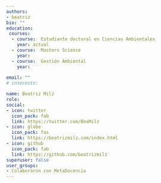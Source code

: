 ```yaml
---
authors:
- beatriz
bio: ""
education:
 courses:
  - course:  Estudiante doctoral en Ciencias Ambientales
    year: actual
  - course:  Masters Science
    year: 
  - course:  Gestión Ambiental
    year:     
  
email: ""
# interests:

name: Beatriz Milz
role:
social:
- icon: twitter
  icon_pack: fab
  link: https://twitter.com/BeaMilz
- icon: globe
  icon_pack: fas
  link: https://beatrizmilz.com/index.html
- icon: github
  icon_pack: fab
  link: https://github.com/beatrizmilz  
superuser: false
user_groups:
- Colaboraron con MetaDocencia
---
```


